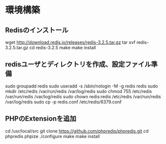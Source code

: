 # 環境構築
## Redisのインストール
wget http://download.redis.io/releases/redis-3.2.5.tar.gz
tar xvf redis-3.2.5.tar.gz
cd redis-3.2.5
make
make install

## redisユーザとディレクトリを作成、設定ファイル準備
sudo groupadd redis
sudo useradd -s /sbin/nologin -M -g redis redis
sudo mkdir /etc/redis /var/run/redis /var/log/redis
sudo chmod 755 /etc/redis /var/run/redis /var/log/redis
sudo chown redis:redis /etc/redis /var/run/redis /var/log/redis
sudo cp -p redis.conf /etc/redis/6379.conf

## PHPのExtensionを追加
cd /usr/local/src
git clone https://github.com/phpredis/phpredis.git
cd phpredis
phpize
./configure
make
make install